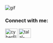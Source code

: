 


<img src="https://i.pinimg.com/originals/fb/5b/d1/fb5bd184cad927b617e31c272a4337ca.gif" alt="gif"/>


  
<h3 align="left">Connect with me:</h3>
<p align="left">
<a href="https://twitter.com/cyber6l" target="blank"><img align="center" src="https://raw.githubusercontent.com/rahuldkjain/github-profile-readme-generator/master/src/images/icons/Social/twitter.svg" alt="cyber6l" height="30" width="40" /></a>
<a href="https://linkedin.com/in/talal-alqahtani-b757b1269" target="blank"><img align="center" src="https://raw.githubusercontent.com/rahuldkjain/github-profile-readme-generator/master/src/images/icons/Social/linked-in-alt.svg" alt="talal-alqahtani-b757b1269" height="30" width="40" /></a>
</p>




